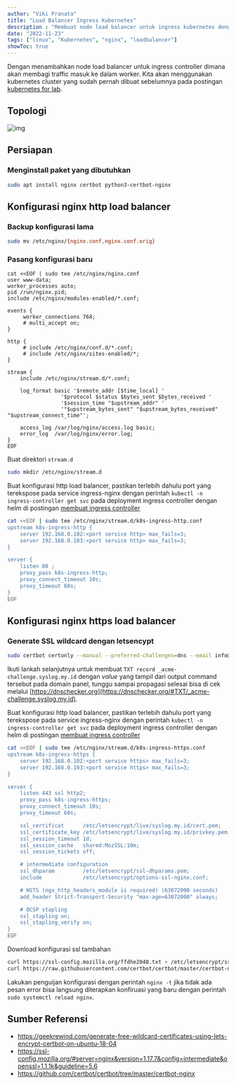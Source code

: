 ```yaml
---
author: "Viki Pranata"
title: "Load Balancer Ingress Kubernetes"
description : "Membuat node load balancer untuk ingress kubernetes dengan NGINX"
date: "2022-11-23"
tags: ["linux", "Kubernetes", "nginx", "loadbalancer"]
showToc: true
---
```

Dengan menambahkan node load balancer untuk ingress controller dimana akan membagi traffic masuk ke dalam worker. Kita akan menggunakan kubernetes cluster yang sudah pernah dibuat sebelumnya pada postingan [kubernetes for lab](/posts/kubernetes-for-lab).

## Topologi
![img](/assets/images/k8s_ingress_loadbalancer.png)

## Persiapan
### Menginstall paket yang dibutuhkan
```bash
sudo apt install nginx certbot python3-certbot-nginx
```
## Konfigurasi nginx http load balancer
### Backup konfigurasi lama
```bash
sudo mv /etc/nginx/{nginx.conf,nginx.conf.orig}
```
### Pasang konfigurasi baru
```
cat <<EOF | sudo tee /etc/nginx/nginx.conf
user www-data;
worker_processes auto;
pid /run/nginx.pid;
include /etc/nginx/modules-enabled/*.conf;

events {
     worker_connections 768;
     # multi_accept on;
}

http {
     # include /etc/nginx/conf.d/*.conf;
     # include /etc/nginx/sites-enabled/*;
}

stream {
    include /etc/nginx/stream.d/*.conf;

    log_format basic '$remote_addr [$time_local] '
                 '$protocol $status $bytes_sent $bytes_received '
                 '$session_time "$upstream_addr" '
                 '"$upstream_bytes_sent" "$upstream_bytes_received" "$upstream_connect_time"';

    access_log /var/log/nginx/access.log basic;
    error_log  /var/log/nginx/error.log;
}
EOF
```
Buat direktori `stream.d` 
```bash
sudo mkdir /etc/nginx/stream.d
```
Buat konfigurasi http load balancer, pastikan terlebih dahulu port yang terekspose pada service ingress-nginx dengan perintah `kubectl -n ingress-controller get svc` pada deployment ingress controller dengan helm di postingan [membuat ingress controller](/posts/kubernetes-getting-started/#membuat-ingress-controller)
```bash
cat <<EOF | sudo tee /etc/nginx/stream.d/k8s-ingress-http.conf
upstream k8s-ingress-http {
    server 192.168.0.102:<port service http> max_fails=3;
    server 192.168.0.103:<port service http> max_fails=3;
}

server {
    listen 80 ;
    proxy_pass k8s-ingress-http;
    proxy_connect_timeout 10s;
    proxy_timeout 60s;
}
EOF
```

## Konfigurasi nginx https load balancer
### Generate SSL wildcard dengan letsencypt
```bash
sudo certbot certonly --manual --preferred-challenges=dns --email info@syslog.my.id --server https://acme-v02.api.letsencrypt.org/directory --agree-tos -d *.syslog.my.id
```
Ikuti lankah selanjutnya untuk membuat `TXT record _acme-challenge.syslog.my.id` dengan _value_ yang tampil dari output command tersebut pada domain panel, tunggu sampai propagasi selesai bisa di cek melalui [https://dnschecker.org](https://dnschecker.org/#TXT/_acme-challenge.syslog.my.id).

Buat konfigurasi http load balancer, pastikan terlebih dahulu port yang terekspose pada service ingress-nginx dengan perintah `kubectl -n ingress-controller get svc` pada deployment ingress controller dengan helm di postingan [membuat ingress controller](/posts/kubernetes-getting-started/#membuat-ingress-controller)
```bash
cat <<EOF | sudo tee /etc/nginx/stream.d/k8s-ingress-https.conf
upstream k8s-ingress-https {
    server 192.168.0.102:<port service https> max_fails=3;
    server 192.168.0.103:<port service https> max_fails=3;
}

server {
    listen 443 ssl http2;
    proxy_pass k8s-ingress-https;
    proxy_connect_timeout 10s;
    proxy_timeout 60s;

    ssl_certificat      /etc/letsencrypt/live/syslog.my.id/cert.pem;
    ssl_certificate_key /etc/letsencrypt/live/syslog.my.id/privkey.pem;
    ssl_session_timeout 1d;
    ssl_session_cache   shared:MozSSL:10m;
    ssl_session_tickets off;

    # intermediate configuration
    ssl_dhparam         /etc/letsencrypt/ssl-dhparams.pem;
    include             /etc/letsencrypt/options-ssl-nginx.conf;

    # HSTS (ngx_http_headers_module is required) (63072000 seconds)
    add_header Strict-Transport-Security "max-age=63072000" always;

    # OCSP stapling
    ssl_stapling on;
    ssl_stapling_verify on;
}
EOF
```
Download konfigurasi ssl tambahan
```bash
curl https://ssl-config.mozilla.org/ffdhe2048.txt > /etc/letsencrypt/ssl-dhparams.pem
curl https://raw.githubusercontent.com/certbot/certbot/master/certbot-nginx/certbot_nginx/_internal/tls_configs/options-ssl-nginx.conf > /etc/letsencrypt/options-ssl-nginx.conf
```

Lakukan penguijan konfigurasi dengan perintah `nginx -t` jika tidak ada pesan error bisa langsung diterapkan konfiruasi yang baru dengan perintah `sudo systemctl reload nginx`.

## Sumber Referensi
- https://geekrewind.com/generate-free-wildcard-certificates-using-lets-encrypt-certbot-on-ubuntu-18-04
- https://ssl-config.mozilla.org/#server=nginx&version=1.17.7&config=intermediate&openssl=1.1.1k&guideline=5.6
- https://github.com/certbot/certbot/tree/master/certbot-nginx